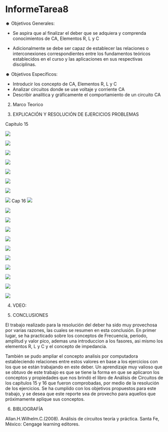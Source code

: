 # InformeTarea8

☻ Objetivos Generales:

* Se aspira que al finalizar el deber que se adquiera y comprenda conocimientos de CA, Elementos R, L y C

* Adicionalmente se debe ser capaz de establecer las relaciones o interconexiones correspondientes entre los fundamentos teóricos establecidos en el curso y las aplicaciones en sus respectivas disciplinas.



☻ Objetivos Específicos:
* Introducir los concepto de CA, Elementos R, L y C
* Analizar circuitos donde se use voltaje y corriente CA
* Describir analítica y gráficamente el comportamiento de un circuito CA

2. Marco Teorico 




3. EXPLICACIÓN Y RESOLUCIÓN DE EJERCICIOS PROBLEMAS

Capitulo 15

![](Img/deber8-1.jpg)

![](Img/deber8-2.jpg)

![](Img/deber8-3.jpg)

![](Img/deber8-4.jpg)

![](Img/deber8-5.jpg)

![](Img/deber8-6.jpg)

![](Img/deber8-7.jpg)


![](Img/57,59,61,63.PNG)
Cap 16
![](Img/67,2,4.PNG)

![](Img/6,8.PNG)


![](Img/12.PNG)

![](Img/1..png)

![](Img/2..png)

![](Img/3..png)

![](Img/4..png)

![](Img/5..png)

![](Img/6..png)

![](Img/7..png)

![](Img/8..png)

4. VDEO:



5. CONCLUSIONES

El trabajo realizado para la resolución del deber ha sido muy provechosa por varias razones, las cuales se resumen en esta conclusión. En primer lugar, se ha practicado sobre los conceptos de Frecuencia, periodo, amplitud y valor pico, ademas una introduccion a los fasores, asi mismo los elementos R, L y C y el concepto de impedancia.

También se pudo ampliar el concepto analisis por computadora estableciendo relaciones entre estos valores en base a los ejercicios con los que se están trabajando en este deber. Un aprendizaje muy valioso que se obtuvo de este trabajo es que se tiene la forma en que se aplicaron los conceptos y propiedades que nos brindó el libro de Análisis de Circuitos de los capítulos 15 y 16 que fueron comprobadas, por medio de la resolución de los ejercicios. Se ha cumplido con los objetivos propuestos para este trabajo, y se desea que este reporte sea de provecho para aquellos que próximamente aplique sus conceptos.

6. BIBLIOGRAFÍA

Allan.H.Wilhelm.C.(2008). Análisis de circuitos teoría y práctica. Santa Fe, México: Cengage learning editores.
